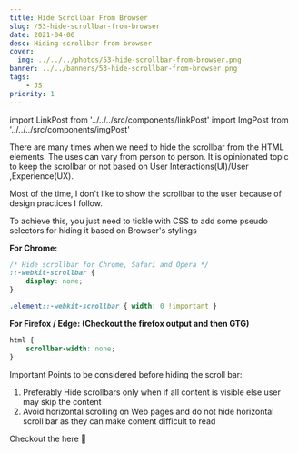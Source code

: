 ```yaml
---
title: Hide Scrollbar From Browser
slug: /53-hide-scrollbar-from-browser
date: 2021-04-06
desc: Hiding scrollbar from browser
cover:
  img: ../../../photos/53-hide-scrollbar-from-browser.png
banner: ../../banners/53-hide-scrollbar-from-browser.png
tags:
    - JS
priority: 1
---
```


import LinkPost from '../../../src/components/linkPost'
import ImgPost from '../../../src/components/imgPost'

<p><span class='first-letter'>T</span>here are many times when we need to hide the scrollbar from the HTML elements. The uses can vary from person to person. It is opinionated topic to keep the scrollbar or not based on User Interactions(UI)/User ,Experience(UX).</p>

Most of the time, I don't like to show the scrollbar to the user because of design practices I follow.

To achieve this, you just need to tickle with CSS to add some pseudo selectors for hiding it based on Browser's stylings

**For Chrome:**

```css
/* Hide scrollbar for Chrome, Safari and Opera */
::-webkit-scrollbar {
    display: none;
}

.element::-webkit-scrollbar { width: 0 !important }
```

**For Firefox / Edge: (Checkout the firefox output and then GTG)**

```css
html {
    scrollbar-width: none;
}

```

Important Points to be considered before hiding the scroll bar:

1. Preferably Hide scrollbars only when if all content is visible else user may skip the content
2. Avoid horizontal scrolling on Web pages and do not hide horizontal scroll bar as they can make content difficult to read


Checkout the <LinkPost href="https://codepen.io/suprabhasupi/pen/NWbQyLQ" name="Codepen" /> here 🚀